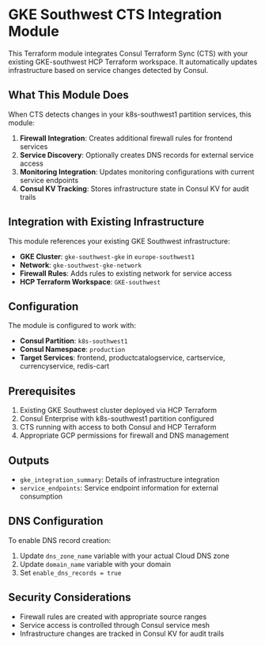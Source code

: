 # GKE Southwest CTS Integration Module

This Terraform module integrates Consul Terraform Sync (CTS) with your existing GKE-southwest HCP Terraform workspace. It automatically updates infrastructure based on service changes detected by Consul.

## What This Module Does

When CTS detects changes in your k8s-southwest1 partition services, this module:

1. **Firewall Integration**: Creates additional firewall rules for frontend services
2. **Service Discovery**: Optionally creates DNS records for external service access
3. **Monitoring Integration**: Updates monitoring configurations with current service endpoints
4. **Consul KV Tracking**: Stores infrastructure state in Consul KV for audit trails

## Integration with Existing Infrastructure

This module references your existing GKE Southwest infrastructure:

- **GKE Cluster**: `gke-southwest-gke` in `europe-southwest1`
- **Network**: `gke-southwest-gke-network`
- **Firewall Rules**: Adds rules to existing network for service access
- **HCP Terraform Workspace**: `GKE-southwest`

## Configuration

The module is configured to work with:

- **Consul Partition**: `k8s-southwest1`
- **Consul Namespace**: `production`
- **Target Services**: frontend, productcatalogservice, cartservice, currencyservice, redis-cart

## Prerequisites

1. Existing GKE Southwest cluster deployed via HCP Terraform
2. Consul Enterprise with k8s-southwest1 partition configured
3. CTS running with access to both Consul and HCP Terraform
4. Appropriate GCP permissions for firewall and DNS management

## Outputs

- `gke_integration_summary`: Details of infrastructure integration
- `service_endpoints`: Service endpoint information for external consumption

## DNS Configuration

To enable DNS record creation:

1. Update `dns_zone_name` variable with your actual Cloud DNS zone
2. Update `domain_name` variable with your domain
3. Set `enable_dns_records = true`

## Security Considerations

- Firewall rules are created with appropriate source ranges
- Service access is controlled through Consul service mesh
- Infrastructure changes are tracked in Consul KV for audit trails
